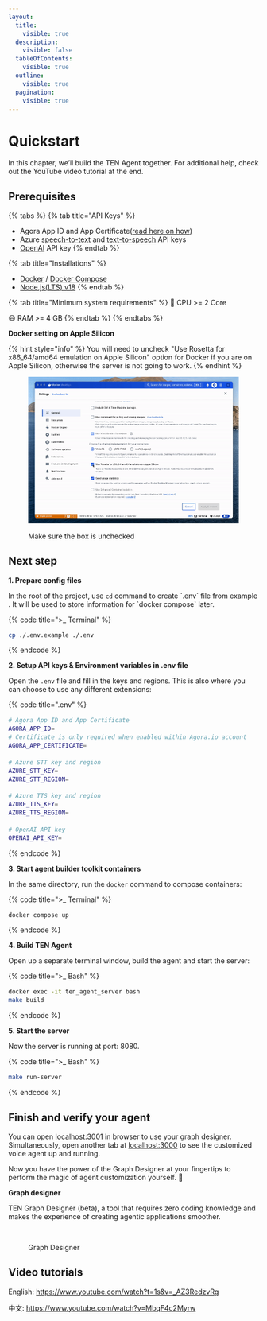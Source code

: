 ```yaml
---
layout:
  title:
    visible: true
  description:
    visible: false
  tableOfContents:
    visible: true
  outline:
    visible: true
  pagination:
    visible: true
---
```


# Quickstart

In this chapter, we’ll build the TEN Agent together. For additional help, check out the YouTube video tutorial at the end.

## Prerequisites

{% tabs %}
{% tab title="API Keys" %}

* Agora App ID and App Certificate([read here on how](https://docs.agora.io/en/video-calling/get-started/manage-agora-account?platform=web))
* Azure [speech-to-text](https://azure.microsoft.com/en-us/products/ai-services/speech-to-text) and [text-to-speech](https://azure.microsoft.com/en-us/products/ai-services/text-to-speech) API keys
* [OpenAI](https://openai.com/index/openai-api/) API key
{% endtab %}

{% tab title="Installations" %}

* [Docker](https://www.docker.com/) / [Docker Compose](https://docs.docker.com/compose/)
* [Node.js(LTS) v18](https://nodejs.org/en)
{% endtab %}

{% tab title="Minimum system requirements" %}
:tada: CPU >= 2 Core

:smile: RAM >= 4 GB
{% endtab %}
{% endtabs %}

**Docker setting on Apple Silicon**

{% hint style="info" %}
You will need to uncheck "Use Rosetta for x86\_64/amd64 emulation on Apple Silicon" option for Docker if you are on Apple Silicon, otherwise the server is not going to work.
{% endhint %}

<figure><img src="../assets/gif/docker_setting.gif" alt="" width="563"><figcaption><p>Make sure the box is unchecked</p></figcaption></figure>

## Next step

**1. Prepare config files**

In the root of the project, use `cd` command to create \`.env\` file from example . It will be used to store information for \`docker compose\` later.

{% code title=">_ Terminal" %}

```sh
cp ./.env.example ./.env
```

{% endcode %}

**2. Setup API keys & Environment variables in .env file**

Open the `.env` file and fill in the keys and regions. This is also where you can choose to use any different extensions:

{% code title=".env" %}

```bash
# Agora App ID and App Certificate
AGORA_APP_ID=
# Certificate is only required when enabled within Agora.io account
AGORA_APP_CERTIFICATE=

# Azure STT key and region
AZURE_STT_KEY=
AZURE_STT_REGION=

# Azure TTS key and region
AZURE_TTS_KEY=
AZURE_TTS_REGION=

# OpenAI API key
OPENAI_API_KEY=
```

{% endcode %}

**3. Start agent builder toolkit containers**

In the same directory, run the `docker` command to compose containers:

{% code title=">_ Terminal" %}

```bash
docker compose up
```

{% endcode %}

**4. Build TEN Agent**&#x20;

Open up a separate terminal window, build the agent and start the server:

{% code title=">_ Bash" %}

```bash
docker exec -it ten_agent_server bash
make build
```

{% endcode %}

**5. Start the server**

Now the server is running at port: 8080.

{% code title=">_ Bash" %}

```bash
make run-server
```

{% endcode %}

## **Finish and verify your agent**

You can open [localhost:3001](https://localhost:3001/) in browser to use your graph designer. Simultaneously, open another tab at [localhost:3000](https://localhost:3000/) to see the customized voice agent up and running.

Now you have the power of the Graph Designer at your fingertips to perform the magic of agent customization yourself. 🎉

**Graph designer**

TEN Graph Designer (beta), a tool that requires zero coding knowledge and makes the experience of creating agentic applications smoother.

<figure><img src="../assets/gif/graph_designer.gif" alt=""><figcaption><p>Graph Designer</p></figcaption></figure>

## Video tutorials

English:
<https://www.youtube.com/watch?t=1s&v=_AZ3RedzvRg>

中文:
<https://www.youtube.com/watch?v=MbqF4c2Myrw>
